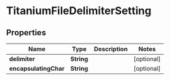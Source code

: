 

# TitaniumFileDelimiterSetting


## Properties

| Name | Type | Description | Notes |
|------------ | ------------- | ------------- | -------------|
|**delimiter** | **String** |  |  [optional] |
|**encapsulatingChar** | **String** |  |  [optional] |



